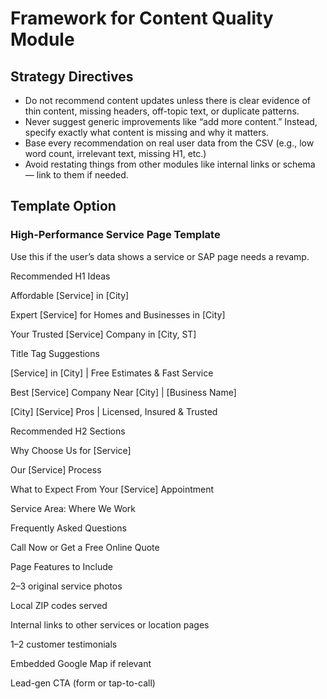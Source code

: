 # Framework for Content Quality Module

## Strategy Directives
- Do not recommend content updates unless there is clear evidence of thin content, missing headers, off-topic text, or duplicate patterns.
- Never suggest generic improvements like “add more content.” Instead, specify exactly what content is missing and why it matters.
- Base every recommendation on real user data from the CSV (e.g., low word count, irrelevant text, missing H1, etc.)
- Avoid restating things from other modules like internal links or schema — link to them if needed.

## Template Option

### High-Performance Service Page Template  
Use this if the user’s data shows a service or SAP page needs a revamp.

Recommended H1 Ideas

Affordable [Service] in [City]

Expert [Service] for Homes and Businesses in [City]

Your Trusted [Service] Company in [City, ST]

Title Tag Suggestions

[Service] in [City] | Free Estimates & Fast Service

Best [Service] Company Near [City] | [Business Name]

[City] [Service] Pros | Licensed, Insured & Trusted

Recommended H2 Sections

Why Choose Us for [Service]

Our [Service] Process

What to Expect From Your [Service] Appointment

Service Area: Where We Work

Frequently Asked Questions

Call Now or Get a Free Online Quote

Page Features to Include

2–3 original service photos

Local ZIP codes served

Internal links to other services or location pages

1–2 customer testimonials

Embedded Google Map if relevant

Lead-gen CTA (form or tap-to-call)
